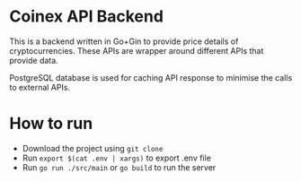 # Coinex API Backend

This is a backend written in Go+Gin to provide price details of cryptocurrencies. These APIs are wrapper around different APIs that provide data.

PostgreSQL database is used for caching API response to minimise the calls to external APIs.

# How to run

- Download the project using `git clone`
- Run `export $(cat .env | xargs)` to export .env file
- Run `go run ./src/main` or `go build` to run the server
